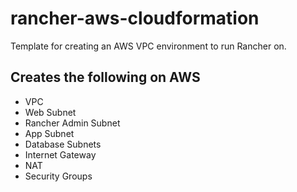 # rancher-aws-cloudformation
Template for creating an AWS VPC environment to run Rancher on.

## Creates the following on AWS
- VPC
- Web Subnet
- Rancher Admin Subnet
- App Subnet
- Database Subnets
- Internet Gateway
- NAT
- Security Groups